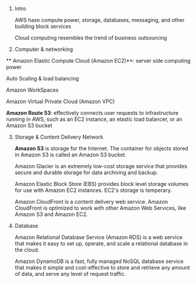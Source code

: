 1. Intro

   AWS hase compute power, storage, databases, messaging, and other building block services

   Cloud computing resembles the trend of business outsourcing

2. Computer & networking
   
  ** Amazon Elastic Compute Cloud (Amazon EC2)**: server side computing power

   Auto Scaling & load balancing

   Amazon WorkSpaces

   Amazon Virtual Private Cloud (Amazon VPC)

   **Amazon Route 53**: effectively connects user requests to infrastructure running in AWS, such as an EC2 instance, an elastic load balancer, or an Amazon S3 bucket

3. Storage & Content Delivery Network
   
   **Amazon S3** is storage for the Internet. The container for objects stored in Amazon S3 is called an Amazon S3 bucket. 

   Amazon Glacier is an extremely low-cost storage service that provides secure and durable storage for data archiving and backup.

   Amazon Elastic Block Store (EBS) provides block level storage volumes for use with Amazon EC2 instances. EC2's storage is temperary.

   Amazon CloudFront is a content delivery web service.  Amazon CloudFront is optimized to work with other Amazon Web Services, like Amazon S3 and Amazon EC2.  

4. Database

   Amazon Relational Database Service (Amazon RDS) is a web service that makes it easy to set up, operate, and scale a relational database in the cloud. 

   Amazon DynamoDB is a fast, fully managed NoSQL database service that makes it simple and cost-effective to store and retrieve any amount of data, and serve any level of request traffic.

